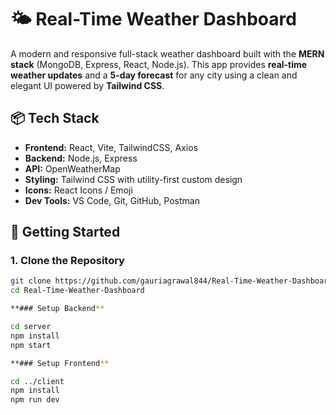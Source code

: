 # 🌤 Real-Time Weather Dashboard

A modern and responsive full-stack weather dashboard built with the **MERN stack** (MongoDB, Express, React, Node.js). This app provides **real-time weather updates** and a **5-day forecast** for any city using a clean and elegant UI powered by **Tailwind CSS**.

## 📦 Tech Stack

- **Frontend:** React, Vite, TailwindCSS, Axios
- **Backend:** Node.js, Express
- **API:** OpenWeatherMap
- **Styling:** Tailwind CSS with utility-first custom design
- **Icons:** React Icons / Emoji
- **Dev Tools:** VS Code, Git, GitHub, Postman


## 🚀 Getting Started

### 1. Clone the Repository

```bash
git clone https://github.com/gauriagrawal844/Real-Time-Weather-Dashboard.git
cd Real-Time-Weather-Dashboard

**### Setup Backend**

cd server
npm install
npm start

**### Setup Frontend**

cd ../client
npm install
npm run dev

